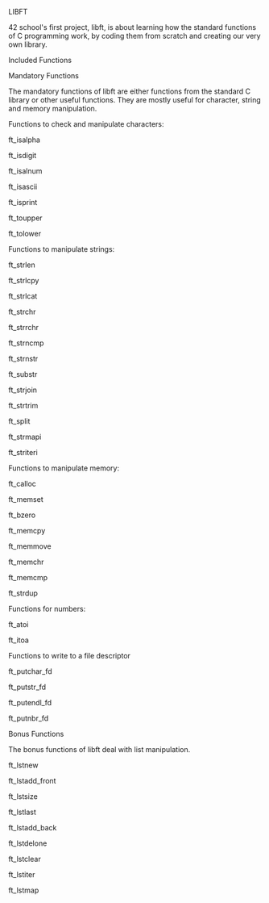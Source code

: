 LIBFT

42 school's first project, libft, is about learning how the standard functions of C programming work, by coding them from scratch and creating our very own library.

Included Functions

Mandatory Functions

The mandatory functions of libft are either functions from the standard C library or other useful functions. They are mostly useful for character, string and memory manipulation.

Functions to check and manipulate characters:

ft_isalpha

ft_isdigit

ft_isalnum

ft_isascii

ft_isprint

ft_toupper

ft_tolower

Functions to manipulate strings:

ft_strlen

ft_strlcpy

ft_strlcat

ft_strchr

ft_strrchr

ft_strncmp

ft_strnstr

ft_substr

ft_strjoin

ft_strtrim

ft_split

ft_strmapi

ft_striteri

Functions to manipulate memory:

ft_calloc

ft_memset

ft_bzero

ft_memcpy

ft_memmove

ft_memchr

ft_memcmp

ft_strdup

Functions for numbers:

ft_atoi

ft_itoa

Functions to write to a file descriptor

ft_putchar_fd

ft_putstr_fd

ft_putendl_fd

ft_putnbr_fd

Bonus Functions

The bonus functions of libft deal with list manipulation.

ft_lstnew

ft_lstadd_front

ft_lstsize

ft_lstlast

ft_lstadd_back

ft_lstdelone

ft_lstclear

ft_lstiter

ft_lstmap
